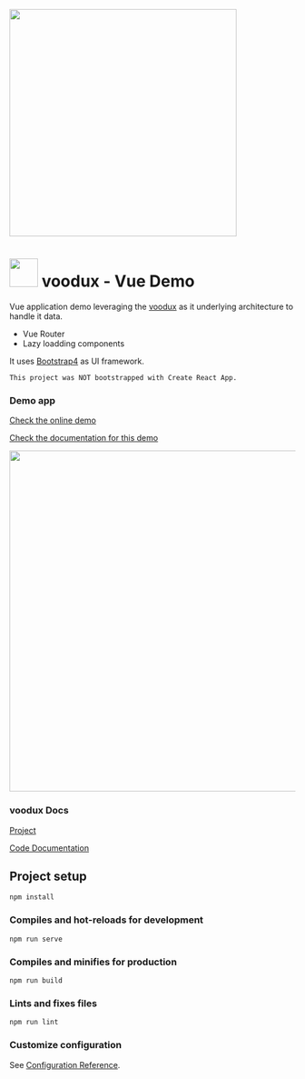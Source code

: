 [<img src="https://i.imgur.com/a856gth.png" width="400" />](https://web2solutions.github.io/voodux/code/index.html)


# <img src="https://avatars3.githubusercontent.com/u/14809007?s=280&v=4" width="50" /> voodux - Vue Demo

Vue application demo leveraging the [voodux](https://github.com/web2solutions/voodux) as it underlying architecture to handle it data.

- Vue Router
- Lazy loadding components

It uses [Bootstrap4](https://getbootstrap.com/docs/4.0/getting-started/introduction/) as UI framework.

`This project was NOT bootstrapped with Create React App.`

### Demo app

[Check the online demo](https://voodux-vue-simple-demo.vercel.app/)

[Check the documentation for this demo](https://web2solutions.github.io/voodux-vue-simple-demo/)


<img src="https://i.imgur.com/dSSh7xq.png" width="600" />

### voodux Docs

[Project](https://github.com/web2solutions/voodux)

[Code Documentation](https://web2solutions.github.io/voodux/code/index.html)



## Project setup
```
npm install
```

### Compiles and hot-reloads for development
```
npm run serve
```

### Compiles and minifies for production
```
npm run build
```

### Lints and fixes files
```
npm run lint
```

### Customize configuration
See [Configuration Reference](https://cli.vuejs.org/config/).
